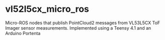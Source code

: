 # vl52l5cx_micro_ros
Micro-ROS nodes that publish PointCloud2 messages from VL53L5CX ToF Imager sensor measurements. Implemented using a Teensy 4.1 and an Arduino Portenta
